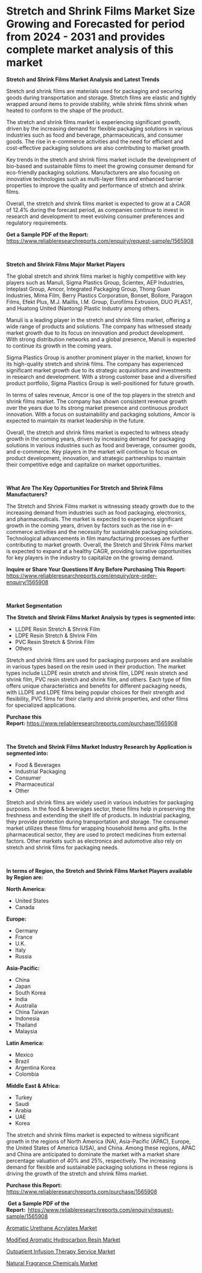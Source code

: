 <p><h1>Stretch and Shrink Films Market Size Growing and Forecasted for period from 2024 - 2031 and provides complete market analysis of this market</h1></p><p><strong>Stretch and Shrink Films Market Analysis and Latest Trends</strong></p>
<p><p>Stretch and shrink films are materials used for packaging and securing goods during transportation and storage. Stretch films are elastic and tightly wrapped around items to provide stability, while shrink films shrink when heated to conform to the shape of the product.</p><p>The stretch and shrink films market is experiencing significant growth, driven by the increasing demand for flexible packaging solutions in various industries such as food and beverage, pharmaceuticals, and consumer goods. The rise in e-commerce activities and the need for efficient and cost-effective packaging solutions are also contributing to market growth.</p><p>Key trends in the stretch and shrink films market include the development of bio-based and sustainable films to meet the growing consumer demand for eco-friendly packaging solutions. Manufacturers are also focusing on innovative technologies such as multi-layer films and enhanced barrier properties to improve the quality and performance of stretch and shrink films.</p><p>Overall, the stretch and shrink films market is expected to grow at a CAGR of 12.4% during the forecast period, as companies continue to invest in research and development to meet evolving consumer preferences and regulatory requirements.</p></p>
<p><strong>Get a Sample PDF of the Report:&nbsp;</strong> <a href="https://www.reliableresearchreports.com/enquiry/request-sample/1565908">https://www.reliableresearchreports.com/enquiry/request-sample/1565908</a></p>
<p>&nbsp;</p>
<p><strong>Stretch and Shrink Films Major Market Players</strong></p>
<p><p>The global stretch and shrink films market is highly competitive with key players such as Manuli, Sigma Plastics Group, Scientex, AEP Industries, Inteplast Group, Amcor, Integrated Packaging Group, Thong Guan Industries, Mima Film, Berry Plastics Corporation, Bonset, Bollore, Paragon Films, Efekt Plus, M.J. Maillis, I.M. Group, Eurofilms Extrusion, DUO PLAST, and Huatong United (Nantong) Plastic Industry among others.</p><p>Manuli is a leading player in the stretch and shrink films market, offering a wide range of products and solutions. The company has witnessed steady market growth due to its focus on innovation and product development. With strong distribution networks and a global presence, Manuli is expected to continue its growth in the coming years.</p><p>Sigma Plastics Group is another prominent player in the market, known for its high-quality stretch and shrink films. The company has experienced significant market growth due to its strategic acquisitions and investments in research and development. With a strong customer base and a diversified product portfolio, Sigma Plastics Group is well-positioned for future growth.</p><p>In terms of sales revenue, Amcor is one of the top players in the stretch and shrink films market. The company has shown consistent revenue growth over the years due to its strong market presence and continuous product innovation. With a focus on sustainability and packaging solutions, Amcor is expected to maintain its market leadership in the future.</p><p>Overall, the stretch and shrink films market is expected to witness steady growth in the coming years, driven by increasing demand for packaging solutions in various industries such as food and beverage, consumer goods, and e-commerce. Key players in the market will continue to focus on product development, innovation, and strategic partnerships to maintain their competitive edge and capitalize on market opportunities.</p></p>
<p>&nbsp;</p>
<p><strong>What Are The Key Opportunities For Stretch and Shrink Films Manufacturers?</strong></p>
<p><p>The Stretch and Shrink Films market is witnessing steady growth due to the increasing demand from industries such as food packaging, electronics, and pharmaceuticals. The market is expected to experience significant growth in the coming years, driven by factors such as the rise in e-commerce activities and the necessity for sustainable packaging solutions. Technological advancements in film manufacturing processes are further contributing to market growth. Overall, the Stretch and Shrink Films market is expected to expand at a healthy CAGR, providing lucrative opportunities for key players in the industry to capitalize on the growing demand.</p></p>
<p><strong>Inquire or Share Your Questions If Any Before Purchasing This Report:</strong> <a href="https://www.reliableresearchreports.com/enquiry/pre-order-enquiry/1565908">https://www.reliableresearchreports.com/enquiry/pre-order-enquiry/1565908</a></p>
<p>&nbsp;</p>
<p><strong>Market Segmentation</strong></p>
<p><strong>The Stretch and Shrink Films Market Analysis by types is segmented into:</strong></p>
<p><ul><li>LLDPE Resin Stretch & Shrink Film</li><li>LDPE Resin Stretch & Shrink Film</li><li>PVC Resin Stretch & Shrink Film</li><li>Others</li></ul></p>
<p><p>Stretch and shrink films are used for packaging purposes and are available in various types based on the resin used in their production. The market types include LLDPE resin stretch and shrink film, LDPE resin stretch and shrink film, PVC resin stretch and shrink film, and others. Each type of film offers unique characteristics and benefits for different packaging needs, with LLDPE and LDPE films being popular choices for their strength and flexibility, PVC films for their clarity and shrink properties, and other films for specialized applications.</p></p>
<p><strong>Purchase this Report:&nbsp;</strong><a href="https://www.reliableresearchreports.com/purchase/1565908">https://www.reliableresearchreports.com/purchase/1565908</a></p>
<p>&nbsp;</p>
<p><strong>The Stretch and Shrink Films Market Industry Research by Application is segmented into:</strong></p>
<p><ul><li>Food & Beverages</li><li>Industrial Packaging</li><li>Consumer</li><li>Pharmaceutical</li><li>Other</li></ul></p>
<p><p>Stretch and shrink films are widely used in various industries for packaging purposes. In the food & beverages sector, these films help in preserving the freshness and extending the shelf life of products. In industrial packaging, they provide protection during transportation and storage. The consumer market utilizes these films for wrapping household items and gifts. In the pharmaceutical sector, they are used to protect medicines from external factors. Other markets such as electronics and automotive also rely on stretch and shrink films for packaging needs.</p></p>
<p>&nbsp;</p>
<p><strong>In terms of Region, the Stretch and Shrink Films Market Players available by Region are:</strong></p>
<p>
    <p> <strong> North America: </strong>
        <ul>
            <li>United States</li>
            <li>Canada</li>
        </ul>
        </p> 
    <p> <strong> Europe: </strong>
        <ul>
            <li>Germany</li>
            <li>France</li>
            <li>U.K.</li>
            <li>Italy</li>
            <li>Russia</li>
        </ul>
        </p> 
    <p> <strong> Asia-Pacific: </strong>
        <ul>
            <li>China</li>
            <li>Japan</li>
            <li>South Korea</li>
            <li>India</li>
            <li>Australia</li>
            <li>China Taiwan</li>
            <li>Indonesia</li>
            <li>Thailand</li>
            <li>Malaysia</li>
        </ul>
        </p> 
    <p> <strong> Latin America: </strong>
        <ul>
            <li>Mexico</li>
            <li>Brazil</li>
            <li>Argentina Korea</li>
            <li>Colombia</li>
        </ul>
        </p> 
    <p> <strong> Middle East & Africa: </strong>
        <ul>
            <li>Turkey</li>
            <li>Saudi</li>
            <li>Arabia</li>
            <li>UAE</li>
            <li>Korea</li>
        </ul>
    </p>
    </p>
<p><p>The stretch and shrink films market is expected to witness significant growth in the regions of North America (NA), Asia-Pacific (APAC), Europe, the United States of America (USA), and China. Among these regions, APAC and China are anticipated to dominate the market with a market share percentage valuation of 40% and 25%, respectively. The increasing demand for flexible and sustainable packaging solutions in these regions is driving the growth of the stretch and shrink films market.</p></p>
<p><strong>Purchase this Report: </strong><a href="https://www.reliableresearchreports.com/purchase/1565908">https://www.reliableresearchreports.com/purchase/1565908</a></p>
<p>&nbsp;<strong>Get a Sample PDF of the Report:&nbsp;&nbsp;</strong><a href="https://www.reliableresearchreports.com/enquiry/request-sample/1565908">https://www.reliableresearchreports.com/enquiry/request-sample/1565908</a></p>
<p><strong></strong></p>
<p><p><a href="https://view.publitas.com/reportprime-1/aromatic-urethane-acrylates-market-offer-valuable-insights-into-market-size-market-share-market-trends-and-projections-spanning-from-2023-to-2030/">Aromatic Urethane Acrylates Market</a></p><p><a href="https://view.publitas.com/reportprime-1/insights-into-modified-aromatic-hydrocarbon-resin-market-size-analysing-market-share-trends-and-growth-from-2023-to-2030/">Modified Aromatic Hydrocarbon Resin Market</a></p><p><a href="https://lydian-appliance-61d.notion.site/Outpatient-Infusion-Therapy-Service-Market-Research-Report-Reveals-The-Latest-Trends-And-Opportuniti-e2b96c544d9241edb4e6ab19aa9d287d">Outpatient Infusion Therapy Service Market</a></p><p><a href="https://github.com/Sherrillcrooksxa8i18ucf2m/Market-Research-Report-List-1/blob/main/natural-fragrance-chemicals-market.md">Natural Fragrance Chemicals Market</a></p></p>
